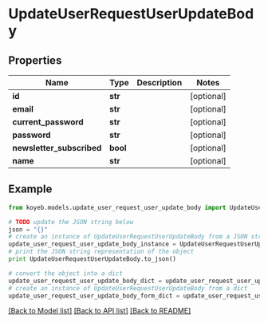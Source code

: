 # UpdateUserRequestUserUpdateBody


## Properties
Name | Type | Description | Notes
------------ | ------------- | ------------- | -------------
**id** | **str** |  | [optional] 
**email** | **str** |  | [optional] 
**current_password** | **str** |  | [optional] 
**password** | **str** |  | [optional] 
**newsletter_subscribed** | **bool** |  | [optional] 
**name** | **str** |  | [optional] 

## Example

```python
from koyeb.models.update_user_request_user_update_body import UpdateUserRequestUserUpdateBody

# TODO update the JSON string below
json = "{}"
# create an instance of UpdateUserRequestUserUpdateBody from a JSON string
update_user_request_user_update_body_instance = UpdateUserRequestUserUpdateBody.from_json(json)
# print the JSON string representation of the object
print UpdateUserRequestUserUpdateBody.to_json()

# convert the object into a dict
update_user_request_user_update_body_dict = update_user_request_user_update_body_instance.to_dict()
# create an instance of UpdateUserRequestUserUpdateBody from a dict
update_user_request_user_update_body_form_dict = update_user_request_user_update_body.from_dict(update_user_request_user_update_body_dict)
```
[[Back to Model list]](../README.md#documentation-for-models) [[Back to API list]](../README.md#documentation-for-api-endpoints) [[Back to README]](../README.md)


